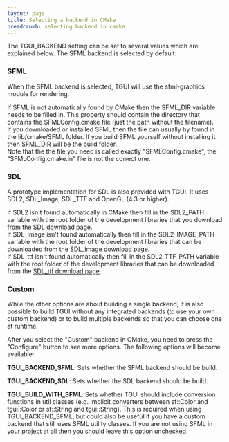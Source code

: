 ```yaml
---
layout: page
title: Selecting a backend in CMake
breadcrumb: selecting backend in cmake
---
```

The TGUI\_BACKEND setting can be set to several values which are explained below. The SFML backend is selected by default.

### SFML

When the SFML backend is selected, TGUI will use the sfml-graphics module for rendering.

If SFML is not automatically found by CMake then the SFML\_DIR variable needs to be filled in. This property should contain the directory that contains the SFMLConfig.cmake file (just the path without the filename).  
If you downloaded or installed SFML then the file can usually by found in the lib/cmake/SFML folder. If you build SFML yourself without installing it then SFML\_DIR will be the build folder.  
Note that the the file you need is called exactly "SFMLConfig.cmake", the "SFMLConfig.cmake.in" file is not the correct one.

### SDL

A prototype implementation for SDL is also provided with TGUI. It uses SDL2, SDL\_Image, SDL\_TTF and OpenGL (4.3 or higher).

If SDL2 isn't found automatically in CMake then fill in the SDL2\_PATH variable with the root folder of the development libraries that you download from the [SDL download page](https://libsdl.org/download-2.0.php).  
If SDL\_image isn't found automatically then fill in the SDL2\_IMAGE\_PATH variable with the root folder of the development libraries that can be downloaded from the [SDL\_image download page](https://www.libsdl.org/projects/SDL_image/).  
If SDL\_ttf isn't found automatically then fill in the SDL2\_TTF\_PATH variable with the root folder of the development libraries that can be downloaded from the [SDL\_ttf download page](https://www.libsdl.org/projects/SDL_ttf/).  


### Custom

While the other options are about building a single backend, it is also possible to build TGUI without any integrated backends (to use your own custom backend) or to build multiple backends so that you can choose one at runtime.

After you select the "Custom" backend in CMake, you need to press the "Configure" button to see more options.
The following options will become available:

**TGUI\_BACKEND\_SFML**: Sets whether the SFML backend should be build.

**TGUI\_BACKEND\_SDL**: Sets whether the SDL backend should be build.

**TGUI\_BUILD\_WITH\_SFML**: Sets whether TGUI should include conversion functions in util classes (e.g. implicit converters between sf::Color and tgui::Color or sf::String and tgui::String). This is required when using TGUI\_BACKEND\_SFML, but could also be useful if you have a custom backend that still uses SFML utility classes. If you are not using SFML in your project at all then you should leave this option unchecked.
